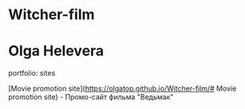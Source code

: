 # Witcher-film
# Olga Helevera
portfolio: sites

[Movie promotion site](https://olgatop.github.io/Witcher-film/# Movie promotion site) - Промо-сайт фильма "Ведьмак"

